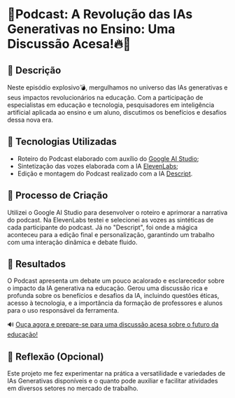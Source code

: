 # 📢Podcast: A Revolução das IAs Generativas no Ensino: Uma Discussão Acesa!🔥🧨

## 📒 Descrição

Neste episódio explosivo💣, mergulhamos no universo das IAs generativas e seus impactos revolucionários na educação. Com a participação de especialistas em educação e tecnologia, pesquisadores em inteligência artificial aplicada ao ensino e um aluno, discutimos os benefícios e desafios dessa nova era.


## 🤖 Tecnologias Utilizadas

- Roteiro do Podcast elaborado com auxílio do [Google AI Studio](https://aistudio.google.com);
- Sintetização das vozes elaborada com a IA [ElevenLabs](https://www.elevenlabs.io);
- Edição e montagem do Podcast realizado com a IA [Descript](https://www.descript.com).

## 🧐 Processo de Criação

Utilizei o Google AI Studio para desenvolver o roteiro e aprimorar a narrativa do podcast. Na ElevenLabs testei e selecionei as vozes as sintéticas de cada participante do podcast. Já no "Descript", foi onde a mágica aconteceu para a edição final e personalização, garantindo um trabalho com  uma interação dinâmica e debate fluido.

## 🚀 Resultados

O Podcast apresenta um debate um pouco acalorado e esclarecedor sobre o impacto da IA generativa na educação. Gerou uma discussão rica e profunda sobre os benefícios e desafios da IA, incluindo questões éticas, acesso à tecnologia, e a importância da formação de professores e alunos para o uso responsável da ferramenta.

🔊 [Ouça agora e prepare-se para uma discussão acesa sobre o futuro da educação!](/Podcast.mp3)


## 💭 Reflexão (Opcional)

Este projeto me fez experimentar na prática a versatilidade e variedades de IAs Generativas disponíveis e o quanto pode auxiliar e facilitar atividades em diversos setores no mercado de trabalho.

